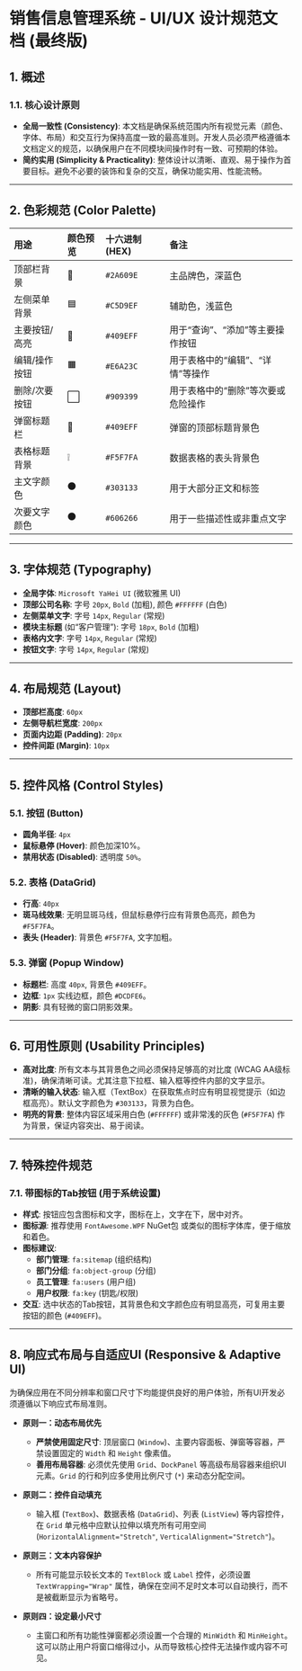 # 销售信息管理系统 - UI/UX 设计规范文档 (最终版)

## 1. 概述

### 1.1. 核心设计原则
- **全局一致性 (Consistency)**: 本文档是确保系统范围内所有视觉元素（颜色、字体、布局）和交互行为保持高度一致的最高准则。开发人员必须严格遵循本文档定义的规范，以确保用户在不同模块间操作时有一致、可预期的体验。
- **简约实用 (Simplicity & Practicality)**: 整体设计以清晰、直观、易于操作为首要目标。避免不必要的装饰和复杂的交互，确保功能实用、性能流畅。

---

## 2. 色彩规范 (Color Palette)

| 用途 | 颜色预览 | 十六进制 (HEX) | 备注 |
| :--- | :--- | :--- | :--- |
| 顶部栏背景 | 🔵 | `#2A609E` | 主品牌色，深蓝色 |
| 左侧菜单背景 | 🟦 | `#C5D9EF` | 辅助色，浅蓝色 |
| 主要按钮/高亮 | 📘 | `#409EFF` | 用于“查询”、“添加”等主要操作按钮 |
| 编辑/操作按钮 | 🟧 | `#E6A23C` | 用于表格中的“编辑”、“详情”等操作 |
| 删除/次要按钮 | ⬜️ | `#909399` | 用于表格中的“删除”等次要或危险操作 |
| 弹窗标题栏 | 🔷 | `#409EFF` | 弹窗的顶部标题背景色 |
| 表格标题背景 | ❕ | `#F5F7FA` | 数据表格的表头背景色 |
| 主文字颜色 | ⚫️ | `#303133` | 用于大部分正文和标签 |
| 次要文字颜色 | ⚫️ | `#606266` | 用于一些描述性或非重点文字 |

---

## 3. 字体规范 (Typography)
- **全局字体**: `Microsoft YaHei UI` (微软雅黑 UI)
- **顶部公司名称**: 字号 `20px`, `Bold` (加粗), 颜色 `#FFFFFF` (白色)
- **左侧菜单文字**: 字号 `14px`, `Regular` (常规)
- **模块主标题** (如“客户管理”): 字号 `18px`, `Bold` (加粗)
- **表格内文字**: 字号 `14px`, `Regular` (常规)
- **按钮文字**: 字号 `14px`, `Regular` (常规)

---

## 4. 布局规范 (Layout)
- **顶部栏高度**: `60px`
- **左侧导航栏宽度**: `200px`
- **页面内边距 (Padding)**: `20px`
- **控件间距 (Margin)**: `10px`

---

## 5. 控件风格 (Control Styles)

### 5.1. 按钮 (Button)
- **圆角半径**: `4px`
- **鼠标悬停 (Hover)**: 颜色加深10%。
- **禁用状态 (Disabled)**: 透明度 `50%`。

### 5.2. 表格 (DataGrid)
- **行高**: `40px`
- **斑马线效果**: 无明显斑马线，但鼠标悬停行应有背景色高亮，颜色为 `#F5F7FA`。
- **表头 (Header)**: 背景色 `#F5F7FA`, 文字加粗。

### 5.3. 弹窗 (Popup Window)
- **标题栏**: 高度 `40px`, 背景色 `#409EFF`。
- **边框**: `1px` 实线边框，颜色 `#DCDFE6`。
- **阴影**: 具有轻微的窗口阴影效果。

---

## 6. 可用性原则 (Usability Principles)
- **高对比度**: 所有文本与其背景色之间必须保持足够高的对比度 (WCAG AA级标准)，确保清晰可读。尤其注意下拉框、输入框等控件内部的文字显示。
- **清晰的输入状态**: 输入框（TextBox）在获取焦点时应有明显视觉提示（如边框高亮）。默认文字颜色为 `#303133`，背景为白色。
- **明亮的背景**: 整体内容区域采用白色 (`#FFFFFF`) 或非常浅的灰色 (`#F5F7FA`) 作为背景，保证内容突出、易于阅读。

---

## 7. 特殊控件规范

### 7.1. 带图标的Tab按钮 (用于系统设置)
- **样式**: 按钮应包含图标和文字，图标在上，文字在下，居中对齐。
- **图标源**: 推荐使用 `FontAwesome.WPF` NuGet包 或类似的图标字体库，便于缩放和着色。
- **图标建议**:
  - **部门管理**: `fa:sitemap` (组织结构)
  - **部门分组**: `fa:object-group` (分组)
  - **员工管理**: `fa:users` (用户组)
  - **用户权限**: `fa:key` (钥匙/权限)
- **交互**: 选中状态的Tab按钮，其背景色和文字颜色应有明显高亮，可复用主要按钮的颜色 (`#409EFF`)。


---

## 8. 响应式布局与自适应UI (Responsive & Adaptive UI)

为确保应用在不同分辨率和窗口尺寸下均能提供良好的用户体验，所有UI开发必须遵循以下响应式布局准则。

- **原则一：动态布局优先**
  - **严禁使用固定尺寸**: 顶层窗口 (`Window`)、主要内容面板、弹窗等容器，严禁设置固定的 `Width` 和 `Height` 像素值。
  - **善用布局容器**: 必须优先使用 `Grid`、`DockPanel` 等高级布局容器来组织UI元素。`Grid` 的行和列应多使用比例尺寸 (`*`) 来动态分配空间。

- **原则二：控件自动填充**
  - 输入框 (`TextBox`)、数据表格 (`DataGrid`)、列表 (`ListView`) 等内容控件，在 `Grid` 单元格中应默认拉伸以填充所有可用空间 (`HorizontalAlignment="Stretch"`, `VerticalAlignment="Stretch"`)。

- **原则三：文本内容保护**
  - 所有可能显示较长文本的 `TextBlock` 或 `Label` 控件，必须设置 `TextWrapping="Wrap"` 属性，确保在空间不足时文本可以自动换行，而不是被截断显示为省略号。

- **原则四：设定最小尺寸**
  - 主窗口和所有功能性弹窗都必须设置一个合理的 `MinWidth` 和 `MinHeight`。这可以防止用户将窗口缩得过小，从而导致核心控件无法操作或内容不可见。
